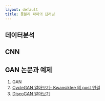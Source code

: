 ```yaml
---
layout: default
title: 뭉블리 파파의 딥러닝
---
```


## 데이터분석

## CNN 

## GAN 논문과 예제

1. GAN
1. [CycleGAN 알아보기- Kwansiklee 의 post 연결](http://www.kwangsiklee.com/2018/03/cyclegan%EC%9D%B4-%EB%AC%B4%EC%97%87%EC%9D%B8%EC%A7%80-%EC%95%8C%EC%95%84%EB%B3%B4%EC%9E%90/)
1. [DiscoGAN 알아보기](./discoGAN.html)


